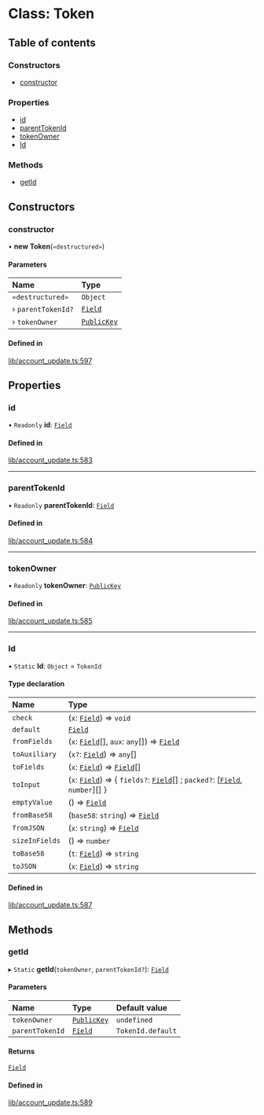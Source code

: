 # Class: Token

## Table of contents

### Constructors

- [constructor](Token.md#constructor)

### Properties

- [id](Token.md#id)
- [parentTokenId](Token.md#parenttokenid)
- [tokenOwner](Token.md#tokenowner)
- [Id](Token.md#id-1)

### Methods

- [getId](Token.md#getid)

## Constructors

### constructor

• **new Token**(`«destructured»`)

#### Parameters

| Name | Type |
| :------ | :------ |
| `«destructured»` | `Object` |
| › `parentTokenId?` | [`Field`](Field.md) |
| › `tokenOwner` | [`PublicKey`](Types.PublicKey.md) |

#### Defined in

[lib/account_update.ts:597](https://github.com/o1-labs/snarkyjs/blob/33a9946/src/lib/account_update.ts#L597)

## Properties

### id

• `Readonly` **id**: [`Field`](Field.md)

#### Defined in

[lib/account_update.ts:583](https://github.com/o1-labs/snarkyjs/blob/33a9946/src/lib/account_update.ts#L583)

___

### parentTokenId

• `Readonly` **parentTokenId**: [`Field`](Field.md)

#### Defined in

[lib/account_update.ts:584](https://github.com/o1-labs/snarkyjs/blob/33a9946/src/lib/account_update.ts#L584)

___

### tokenOwner

• `Readonly` **tokenOwner**: [`PublicKey`](Types.PublicKey.md)

#### Defined in

[lib/account_update.ts:585](https://github.com/o1-labs/snarkyjs/blob/33a9946/src/lib/account_update.ts#L585)

___

### Id

▪ `Static` **Id**: `Object` = `TokenId`

#### Type declaration

| Name | Type |
| :------ | :------ |
| `check` | (`x`: [`Field`](Field.md)) => `void` |
| `default` | [`Field`](Field.md) |
| `fromFields` | (`x`: [`Field`](Field.md)[], `aux`: `any`[]) => [`Field`](Field.md) |
| `toAuxiliary` | (`x?`: [`Field`](Field.md)) => `any`[] |
| `toFields` | (`x`: [`Field`](Field.md)) => [`Field`](Field.md)[] |
| `toInput` | (`x`: [`Field`](Field.md)) => { `fields?`: [`Field`](Field.md)[] ; `packed?`: [[`Field`](Field.md), `number`][]  } |
| `emptyValue` | () => [`Field`](Field.md) |
| `fromBase58` | (`base58`: `string`) => [`Field`](Field.md) |
| `fromJSON` | (`x`: `string`) => [`Field`](Field.md) |
| `sizeInFields` | () => `number` |
| `toBase58` | (`t`: [`Field`](Field.md)) => `string` |
| `toJSON` | (`x`: [`Field`](Field.md)) => `string` |

#### Defined in

[lib/account_update.ts:587](https://github.com/o1-labs/snarkyjs/blob/33a9946/src/lib/account_update.ts#L587)

## Methods

### getId

▸ `Static` **getId**(`tokenOwner`, `parentTokenId?`): [`Field`](Field.md)

#### Parameters

| Name | Type | Default value |
| :------ | :------ | :------ |
| `tokenOwner` | [`PublicKey`](Types.PublicKey.md) | `undefined` |
| `parentTokenId` | [`Field`](Field.md) | `TokenId.default` |

#### Returns

[`Field`](Field.md)

#### Defined in

[lib/account_update.ts:589](https://github.com/o1-labs/snarkyjs/blob/33a9946/src/lib/account_update.ts#L589)
